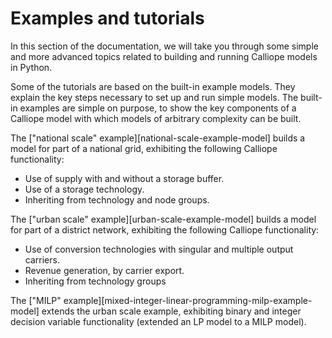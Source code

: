 # Examples and tutorials

In this section of the documentation, we will take you through some simple and more advanced topics related to building and running Calliope models in Python.

Some of the tutorials are based on the built-in example models.
They explain the key steps necessary to set up and run simple models.
The built-in examples are simple on purpose, to show the key components of a Calliope model with which models of arbitrary complexity can be built.

The ["national scale" example][national-scale-example-model] builds a model for part of a national grid, exhibiting the following Calliope functionality:

* Use of supply with and without a storage buffer.
* Use of a storage technology.
* Inheriting from technology and node groups.

The ["urban scale" example][urban-scale-example-model] builds a model for part of a district network, exhibiting the following Calliope functionality:

* Use of conversion technologies with singular and multiple output carriers.
* Revenue generation, by carrier export.
* Inheriting from technology groups

The ["MILP" example][mixed-integer-linear-programming-milp-example-model] extends the urban scale example, exhibiting binary and integer decision variable functionality (extended an LP model to a MILP model).
